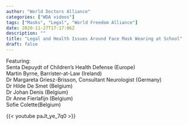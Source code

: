 ```yaml
---
author: "World Doctors Alliance"
categories: ["WDA videos"]
tags: ["Masks", "Legal", "World Freedom Alliance"]
date: 2020-11-27T17:17:06Z
description: ""
title: "Legal and Health Issues Around Face Mask Wearing at School"
draft: false
---
```


Featuring:   
Senta Depuydt of Children’s Health Defense (Europe)   
Martin Byrne, Barrister-at-Law (Ireland)   
Dr Margareta Griesz-Brisson, Consultant Neurologist (Germany)  
Dr Hilde De Smet (Belgium)  
Dr Johan Denis (Belgium)  
Dr Anne Fierlafijn (Belgium)  
Sofie Colette(Belgium)  

{{< youtube paJt_ye_7q0 >}}

